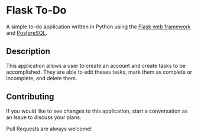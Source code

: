 # Flask To-Do

A simple to-do application written in Python using the [Flask web framework](https://flask.palletsprojects.com/en/1.1.x/) and [PostgreSQL](https://www.postgresql.org/).

## Description

This application allows a user to create an account and create tasks to be accomplished. They are able to edit theses tasks, mark them as complete or incomplete, and delete them.

## Contributing

If you would like to see changes to this application, start a conversation as an Issue to discuss your plans.

Pull Requests are always welcome!
